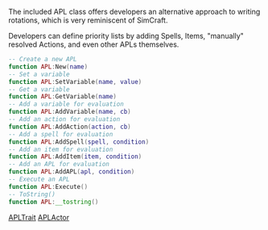The included APL class offers developers an alternative approach to writing rotations, which is very reminiscent of SimCraft. 

Developers can define priority lists by adding Spells, Items, "manually" resolved Actions, and even other APLs themselves. 

```lua
-- Create a new APL
function APL:New(name)
-- Set a variable
function APL:SetVariable(name, value)
-- Get a variable
function APL:GetVariable(name)
-- Add a variable for evaluation
function APL:AddVariable(name, cb)
-- Add an action for evaluation
function APL:AddAction(action, cb)
-- Add a spell for evaluation
function APL:AddSpell(spell, condition)
-- Add an item for evaluation
function APL:AddItem(item, condition)
-- Add an APL for evaluation
function APL:AddAPL(apl, condition)
-- Execute an APL
function APL:Execute()
-- ToString()
function APL:__tostring()
```

[APLTrait](https://git.tinkr.site/4n0n/bastion/wiki/APLTrait)
[APLActor](https://git.tinkr.site/4n0n/bastion/wiki/APLActor)